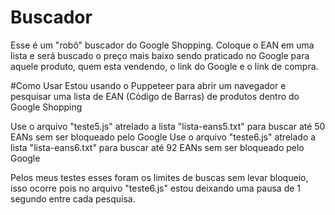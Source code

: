 # Buscador
Esse é um "robô" buscador do Google Shopping.
Coloque o EAN em uma lista e será buscado o preço mais baixo sendo praticado no Google para aquele produto, quem esta vendendo, o link do Google e o link de compra.

#Como Usar
Estou usando o Puppeteer para abrir um navegador e pesquisar uma lista de EAN (Código de Barras) de produtos dentro do Google Shopping

Use o arquivo "teste5.js" atrelado a lista "lista-eans5.txt" para buscar até 50 EANs sem ser bloqueado pelo Google
Use o arquivo "teste6.js" atrelado a lista "lista-eans6.txt" para buscar até 92 EANs sem ser bloqueado pelo Google

Pelos meus testes esses foram os limites de buscas sem levar bloqueio, isso ocorre pois no arquivo "teste6.js" estou deixando uma pausa de 1 segundo entre cada pesquisa.
